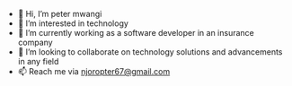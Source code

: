 - 👋 Hi, I’m peter mwangi
- 👀 I’m interested in technology
- 🌱 I’m currently working as a software developer in an insurance company
- 💞️ I’m looking to collaborate on technology solutions and advancements in any field 
- 📫 Reach me via njoropter67@gmail.com

<!---
peternjoro/peternjoro is a ✨ special ✨ repository because its `README.md` (this file) appears on your GitHub profile.
You can click the Preview link to take a look at your changes.
--->
